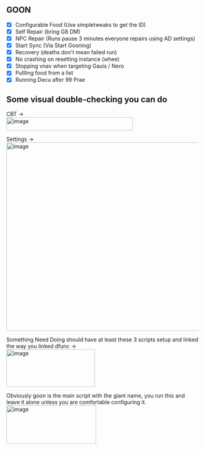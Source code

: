 ## GOON
 - [x] Configurable Food (Use simpletweaks to get the ID)
 - [x] Self Repair (bring G8 DM)
 - [x] NPC Repair (Runs pause 3 minutes everyone repairs using AD settings)
 - [x] Start Sync (Via Start Gooning)
 - [x] Recovery (deaths don't mean failed run)
 - [x] No crashing on resetting instance (whee)
 - [x] Stopping vnav when targeting Gauis / Nero
 - [x] Pullling food from a list
 - [x] Running Decu after 99 Prae

## Some visual double-checking you can do
CBT -> <br>
<img width="331" height="35" alt="image" src="https://github.com/user-attachments/assets/eefd0b31-02b7-418c-98e7-cbbd46e91115" />

Settings -><br>
<img width="642" height="495" alt="image" src="https://github.com/user-attachments/assets/066105f6-b014-4af9-9464-e365a88220cc" />

Something Need Doing should have at least these 3 scripts setup and linked the way you linked dfunc -><br>
<img width="232" height="99" alt="image" src="https://github.com/user-attachments/assets/ddd55d4d-3ac4-4224-9cf8-bb6f14c6a33d" />
<br>

Obviously goon is the main script with the giant name, you run this and leave it alone unless you are comfortable configuring it.<br>
<img width="235" height="101" alt="image" src="https://github.com/user-attachments/assets/394f09b2-a008-450e-b7e3-0478856a6ccd" />
